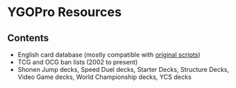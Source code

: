# YGOPro Resources
## Contents
- English card database (mostly compatible with [original scripts](https://github.com/Fluorohydride/ygopro-scripts/find/master))
- TCG and OCG ban lists (2002 to present)
- Shonen Jump decks, Speed Duel decks, Starter Decks, Structure Decks, Video Game decks, World Championship decks, YCS decks
